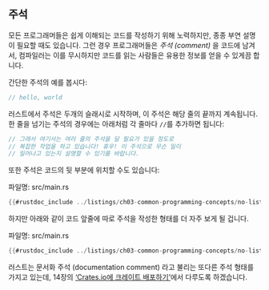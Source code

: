 ## 주석

모든 프로그래머들은 쉽게 이해되는 코드를 작성하기 위해 노력하지만,
종종 부연 설명이 필요할 때도 있습니다. 그런 경우 프로그래머들은
*주석 (comment)* 을 코드에 남겨서, 컴파일러는 이를 무시하지만
코드를 읽는 사람들은 유용한 정보를 얻을 수 있게끔 합니다.

간단한 주석의 예를 봅시다:

```rust
// hello, world
```

러스트에서 주석은 두개의 슬래시로 시작하며,
이 주석은 해당 줄의 끝까지 계속됩니다. 한 줄을 넘기는
주석의 경우에는 아래처럼 각 줄마다 `//`를 추가하면 됩니다:

```rust
// 그래서 여기서는 여러 줄의 주석을 달 필요가 있을 정도로
// 복잡한 작업을 하고 있습니다! 휴우! 이 주석으로 무슨 일이
// 일어나고 있는지 설명할 수 있기를 바랍니다.
```

또한 주석은 코드의 뒷 부분에 위치할 수도 있습니다:

<span class="filename">파일명: src/main.rs</span>

```rust
{{#rustdoc_include ../listings/ch03-common-programming-concepts/no-listing-24-comments-end-of-line/src/main.rs}}
```

하지만 아래와 같이 코드 앞줄에 따로 주석을 작성한 형태를
더 자주 보게 될 겁니다.

<span class="filename">파일명: src/main.rs</span>

```rust
{{#rustdoc_include ../listings/ch03-common-programming-concepts/no-listing-25-comments-above-line/src/main.rs}}
```

러스트는 문서화 주석 (documentation comment) 라고 불리는 또다른 주석 형태를
가지고 있는데, 14장의 [‘Crates.io에 크레이트 배포하기’][publishing]<!-- ignore -->에서
다루도록 하겠습니다.

[publishing]: ch14-02-publishing-to-crates-io.html
